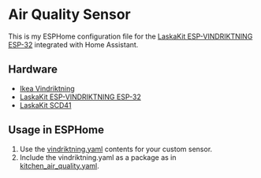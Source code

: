 # Air Quality Sensor

This is my ESPHome configuration file for the [LaskaKit ESP-VINDRIKTNING ESP-32](https://www.laskakit.cz/laskakit-esp-vindriktning-esp-32-i2c/) integrated with Home Assistant.

## Hardware 
- [Ikea Vindriktning](https://www.ikea.com/us/en/p/vindriktning-air-quality-sensor-60515911/)
- [LaskaKit ESP-VINDRIKTNING ESP-32](https://www.laskakit.cz/laskakit-esp-vindriktning-esp-32-i2c/)
- [LaskaKit SCD41](https://www.laskakit.cz/laskakit-scd41-senzor-co2--teploty-a-vlhkosti-vzduchu/)

## Usage in ESPHome
1. Use the [vindriktning.yaml](esphome/packages/vindriktning.yaml) contents for your custom sensor.
2. Include the vindriktning.yaml as a package as in [kitchen_air_quality.yaml](esphome/kitchen_air_quality.yaml).

